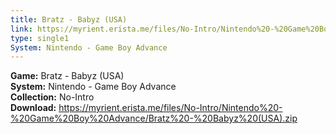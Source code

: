 ```yaml
---
title: Bratz - Babyz (USA)
link: https://myrient.erista.me/files/No-Intro/Nintendo%20-%20Game%20Boy%20Advance/Bratz%20-%20Babyz%20(USA).zip
type: single1
System: Nintendo - Game Boy Advance
---
```

<b>Game:</b> Bratz - Babyz (USA)<br>
<b>System:</b> Nintendo - Game Boy Advance<br>
<b>Collection:</b> No-Intro<br>
<b>Download:</b> https://myrient.erista.me/files/No-Intro/Nintendo%20-%20Game%20Boy%20Advance/Bratz%20-%20Babyz%20(USA).zip